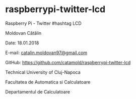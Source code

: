 # raspberrypi-twitter-lcd
Raspberry Pi - Twitter #hashtag LCD

Moldovan Cătălin

Date: 18.01.2018

E-mail: catalin.moldovan97@gmail.com

GitHub: https://github.com/catamold/raspberrypi-twitter-lcd

Technical University of Cluj-Napoca

Facultatea de Automatica si Calculatoare

Departamentul de Calculatoare
